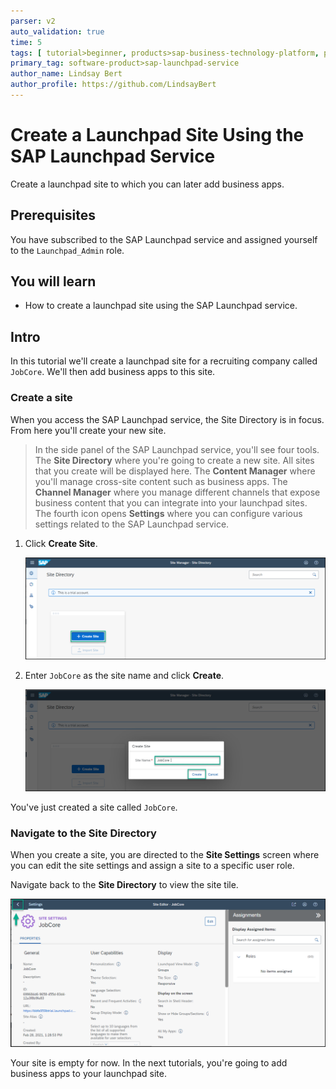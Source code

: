 ```yaml
---
parser: v2
auto_validation: true
time: 5
tags: [ tutorial>beginner, products>sap-business-technology-platform, products>sap-fiori, products>sap-launchpad-service ]
primary_tag: software-product>sap-launchpad-service
author_name: Lindsay Bert
author_profile: https://github.com/LindsayBert
---
```


# Create a Launchpad Site Using the SAP Launchpad Service
<!-- description --> Create a launchpad site to which you can later add business apps.

## Prerequisites
You have subscribed to the SAP Launchpad service and assigned yourself to the `Launchpad_Admin` role.

## You will learn
  - How to create a launchpad site using the SAP Launchpad service.

## Intro
In this tutorial we'll create a launchpad site for a recruiting company called `JobCore`. We'll then add business apps to this site.

### Create a site


When you access the SAP Launchpad service, the Site Directory is in focus. From here you'll create your new site.

> In the side panel of the SAP Launchpad service, you'll see four tools. The **Site Directory** where you're going to create a new site. All sites that you create will be displayed here. The **Content Manager** where you'll manage cross-site content such as business apps. The **Channel Manager** where you manage different channels that expose business content that you can integrate into your launchpad sites. The fourth icon opens **Settings** where you can configure various settings related to the SAP Launchpad service.


1. Click **Create Site**.

    ![Create site](1_create_new_site.png)

2. Enter `JobCore` as the site name and click **Create**.

    ![Name site](2_name_site.png)

You've just created a site called `JobCore`.



### Navigate to the Site Directory


When you create a site, you are directed to the **Site Settings** screen where you can edit the site settings and assign a site to a specific user role.

Navigate back to the **Site Directory** to view the site tile.

  ![Navigate to site directory](3_to_site_directory.png)


  Your site is empty for now. In the next tutorials, you're going to add business apps to your launchpad site.



